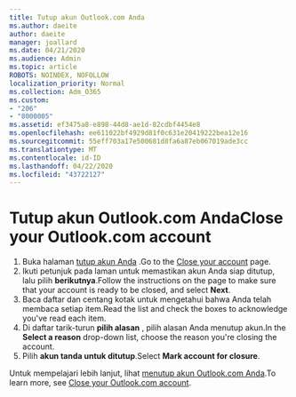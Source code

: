 ```yaml
---
title: Tutup akun Outlook.com Anda
ms.author: daeite
author: daeite
manager: joallard
ms.date: 04/21/2020
ms.audience: Admin
ms.topic: article
ROBOTS: NOINDEX, NOFOLLOW
localization_priority: Normal
ms.collection: Adm_O365
ms.custom:
- "206"
- "8000005"
ms.assetid: ef3475a8-e898-44d8-ae1d-82cdbf4454e8
ms.openlocfilehash: ee611022bf4929d81f0c631e20419222bea12e16
ms.sourcegitcommit: 55eff703a17e500681d8fa6a87eb067019ade3cc
ms.translationtype: MT
ms.contentlocale: id-ID
ms.lasthandoff: 04/22/2020
ms.locfileid: "43722127"
---
```

# <a name="close-your-outlookcom-account"></a><span data-ttu-id="52fe6-102">Tutup akun Outlook.com Anda</span><span class="sxs-lookup"><span data-stu-id="52fe6-102">Close your Outlook.com account</span></span>

1. <span data-ttu-id="52fe6-103">Buka halaman [tutup akun Anda](https://go.microsoft.com/fwlink/p/?linkid=845493) .</span><span class="sxs-lookup"><span data-stu-id="52fe6-103">Go to the [Close your account](https://go.microsoft.com/fwlink/p/?linkid=845493) page.</span></span>
2. <span data-ttu-id="52fe6-104">Ikuti petunjuk pada laman untuk memastikan akun Anda siap ditutup, lalu pilih **berikutnya**.</span><span class="sxs-lookup"><span data-stu-id="52fe6-104">Follow the instructions on the page to make sure that your account is ready to be closed, and select **Next**.</span></span>
3. <span data-ttu-id="52fe6-105">Baca daftar dan centang kotak untuk mengetahui bahwa Anda telah membaca setiap item.</span><span class="sxs-lookup"><span data-stu-id="52fe6-105">Read the list and check the boxes to acknowledge you've read each item.</span></span>
4. <span data-ttu-id="52fe6-106">Di daftar tarik-turun **pilih alasan** , pilih alasan Anda menutup akun.</span><span class="sxs-lookup"><span data-stu-id="52fe6-106">In the **Select a reason** drop-down list, choose the reason you're closing the account.</span></span>
5. <span data-ttu-id="52fe6-107">Pilih **akun tanda untuk ditutup**.</span><span class="sxs-lookup"><span data-stu-id="52fe6-107">Select **Mark account for closure**.</span></span>

<span data-ttu-id="52fe6-108">Untuk mempelajari lebih lanjut, lihat [menutup akun Outlook.com Anda](https://support.office.com/article/564b801e-2a47-4cb2-afa8-12ead3185038?wt.mc_id=Office_Outlook_com_Alchemy).</span><span class="sxs-lookup"><span data-stu-id="52fe6-108">To learn more, see [Close your Outlook.com account](https://support.office.com/article/564b801e-2a47-4cb2-afa8-12ead3185038?wt.mc_id=Office_Outlook_com_Alchemy).</span></span>
  
